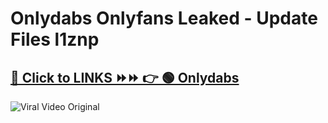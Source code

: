 
 # Onlydabs Onlyfans Leaked - Update Files l1znp

## <h2><a href="https://clipsfans.com/Onlydabs&ref=git">🔗 Click to LINKS ⏩⏩ 👉 🟢 Onlydabs </a></h2>

<a href="https://clipsfans.com/Onlydabs&ref=git" rel="nofollow" data-target="animated-image.originalLink"><img src="https://i.ibb.co.com/xMMVF88/686577567.gif" alt="Viral Video Original" style="max-width: 100%; display: inline-block;" data-target="animated-image.originalImage"></a>

